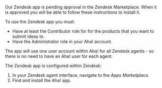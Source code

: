 Our Zendesk app is pending approval in the Zendesk Marketplace. When it is approved you will be able to follow these instructions to install it.

To use the Zendesk app you must:

* Have at least the Contributor role for for the products that you want to submit ideas to.
* Have the Administrator role in your Aha! account.

The app will use one user account within Aha! for all Zendesk agents - so there is no need to have an Aha! user for each agent.

The Zendesk app is configured within Zendesk:

1. In your Zendesk agent interface, navigate to the _Apps Marketplace_.
2. Find and install the Aha! app.